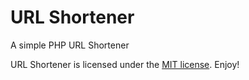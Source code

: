 # URL Shortener

A simple PHP URL Shortener

URL Shortener is licensed under the [MIT license](https://opensource.org/licenses/MIT). Enjoy!
